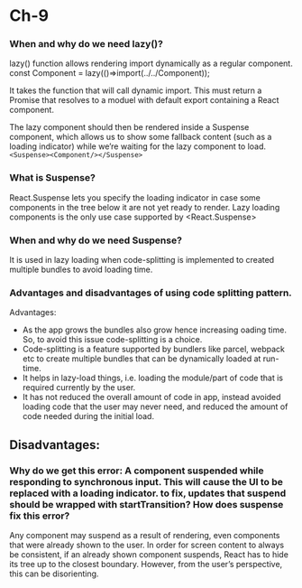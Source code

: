 # Ch-9

### When and why do we need lazy()?
lazy() function allows rendering import dynamically as a regular component.
const Component = lazy(()=>import(../../Component));

It takes the function that will call dynamic import. This must return a Promise that resolves to a moduel with default export containing a React component.  

The lazy component should then be rendered inside a Suspense component, which allows us to show some fallback content (such as a loading indicator) while we’re waiting for the lazy component to load.
```<Suspense><Component/></Suspense>```

### What is Suspense?
React.Suspense lets you specify the loading indicator in case some components in the tree below it are not yet ready to render.
Lazy loading components is the only use case supported by <React.Suspense>

### When and why do we need Suspense?
It is used in lazy loading when code-splitting is implemented to created multiple bundles to avoid loading time.

### Advantages and disadvantages of using code splitting pattern.
Advantages:
- As the app grows the bundles also grow hence increasing oading time. So, to avoid this issue code-splitting is a choice.
- Code-splitting is a feature supported by bundlers like parcel, webpack etc to create multiple bundles that can be dynamically loaded at run-time.
- It helps in lazy-load things, i.e. loading the module/part of code that is required currently by the user.  
- It has not reduced the overall amount of code in app, instead avoided loading code that the user may never need, and reduced the amount of code needed during the initial load.

Disadvantages:
-

### Why do we get this error: A component suspended while responding to synchronous input. This will cause the UI to be replaced with a loading indicator. to fix, updates that suspend should be wrapped with startTransition? How does suspense fix this error?
Any component may suspend as a result of rendering, even components that were already shown to the user. In order for screen content to always be consistent, if an already shown component suspends, React has to hide its tree up to the closest <Suspense> boundary. However, from the user’s perspective, this can be disorienting.
